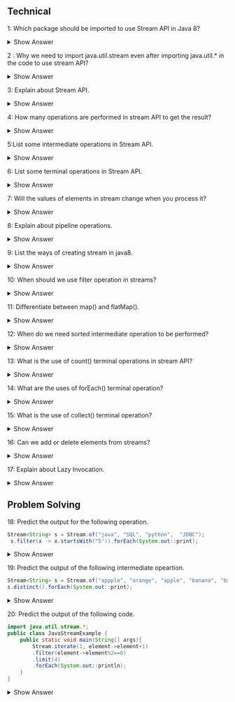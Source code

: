  ## Technical 
 1: Which package should be imported to use Stream API in Java 8?

 <details><summary> Show Answer</summary>

 java.util.stream - which includes all the classes and interfaces used for functional - type operations. 

 </details>

 2 : Why we need to import java.util.stream even after importing java.util.* in the code to use stream API?

  <details><summary> Show Answer</summary>

  - java.util.* will import all the direct classes and interfaces but not sub classess/ sub packages.
  - stream class resides in the sub package java.util.stream package so it will not be included in java.util.*.

  </details>

  3: Explain about Stream API.

  <details><summary> Show Answer</summary>

  - Stream API is a collection of objects which can be processed to get a desired result.
  - Example: If we want to filter the movies released in 2022 from the movie database.

  </details>

  4: How many operations are performed in stream API to get the result?

  <details><summary> Show Answer</summary>

- two operations -Intermediate and terminal operations.
- Intermediate - will process the stream to get the result (like filter, map).
- Termainal - it is the end of the stream to return the result.

</details>


5:List some intermediate operations in Stream API.

<details><summary> Show Answer</summary>

- Filter- select elements based on the condition passed
- Map - by applying the given function in the stream
- Sorted - used to sort the stream

</details>

6: List some terminal operations in Stream API.

<details><summary> Show Answer</summary>

- Collect- returns the result of intermediate operations.
- forEach- used to iterate through the elements of stream
- reduce - to reduce the elements of stream to one value

</details>

7: Will the values of elements in stream change when you process it?

<details><summary> Show Answer</summary>

No, because stream API process the elements as per pipelined operations without changing the values.

</details>

8: Explain about pipeline operations.

<details><summary> Show Answer</summary>

- Stream API will take the stream of elements as source, performs pipeline of operations and returns the  result 
-  A pipeline of operations consists of source, zero or more intermediate operations(filter,sort,map) and a terminal operation.

</details>

9: List the ways of creating stream in java8.

<details><summary> Show Answer</summary>

- By creating Stream.of() method 
- Stream from a Collection using stream() & parallelStream() methods
- Stream from an Array using Arrays.stream()
- Stream using Stream.builder()
- By an Empty Stream using Stream.empty()
- Creating an infinite Stream using Stream.generate() method and Stream.iterate() method
- Creating Stream of a File

</details>

10: When should we use filter operation in streams?

<details><summary> Show Answer</summary>

- When we need to process and return a stream from another stream that satisfies a given condition we use filters in intermediate operations.
- Exmaple: Return the movie list relaesed in 2022 from the movie database.

</details>

11: Differentiate between map() and flatMap().

<details><summary> Show Answer</summary>

- map()- will work on the streams and transform the single input value into single output.
- flatMap()- will work on the streams and transform the single input value into mulitple outputs by flattening it.

</details>

12: When do we need sorted intermediate operation to be performed?

<details><summary> Show Answer</summary>

- sorted can be used when we need to return the stream of elements in sorted order like sorting arrays.
- Example: return the student database sorted with their department id's.

</details>

13: What is the use of count() terminal operations in stream API?

<details><summary> Show Answer</summary>

- when we need the result of the stream to be in finite numbers.
- Example : return the numnber of employees working in particular department.

</details>

14: What are the uses of forEach() terminal operation?

<details><summary> Show Answer</summary>

- When we need to iterate the elements in stream.
- This is the only one operation that returns void.
- can call directly on collections or stream.

</details>

15: What is the use of collect() terminal operation?


<details><summary> Show Answer</summary>

- When we need to convert the source stream into collections by using intermediate operations. 
- Ressult stream may be of list, set , map etc.

</details>

 16: Can we add or delete elements from streams?

 <details><summary> Show Answer</summary>

 - No, we cannot add/ delete elements in stream
 - we can only perform the operations on the stream
 - Stream does not store the data as well.

 </details>
 
 17: Explain about Lazy Invocation.

<details><summary> Show Answer</summary>

- Intermediate operations are lazy because it will be invoked if only its required for the execution of terminal operation.
- But it is optimized and it can process large number of data with high performance.

</details>


## Problem Solving

18: Predict the output for the following operation.
``` java
Stream<String> s = Stream.of("java", "SQL", "python",  "JDBC");
 s.filter(x -> x.startsWith("S")).forEach(System.out::print); 
 ```
 <details><summary> Show Answer</summary>

 - returns SQL
 - Here we are using filter to return the result of element starting with "S".

 </details>

 19: Predict the output of the following intermediate opeartion.
 ``` java
 Stream<String> s = Stream.of("appple", "orange", "apple", "banana", "banana");
 s.distinct().forEach(System.out::print); 
 ```

<details><summary> Show Answer</summary>

- returns orange
- distinct()- will return a stream from the source stream removing the duplicate elements.
 </details>



 20: Predict the output of the following code.

``` java
import java.util.stream.*;  
public class JavaStreamExample {  
    public static void main(String[] args){  
        Stream.iterate(1, element->element+1)  
        .filter(element->element%2==0)  
        .limit(4)  
        .forEach(System.out::println);  
    }  
} 
```

 <details><summary> Show Answer</summary>
   2<br>
   4<br>
   6<br>
   8<br>
   - iterate () used to iterate through the elements in the stream.
   - filter() used to apply the condition on the stream 
   - forEach() used to return the result from the stream after iteration.
</details>


